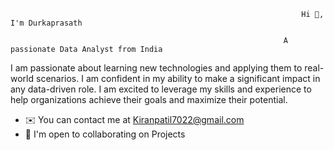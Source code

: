                                                                      Hi 👋, I'm Durkaprasath
                                                           
                                                                 A passionate Data Analyst from India
   
   I am passionate about learning new technologies and applying them to real-world scenarios.  I am confident in my ability to make a significant impact in any data-driven role. I am excited to leverage my skills and experience to help organizations achieve their goals and maximize their potential.

* ✉️  You can contact me at Kiranpatil7022@gmail.com
* 🤝  I'm open to collaborating on Projects
